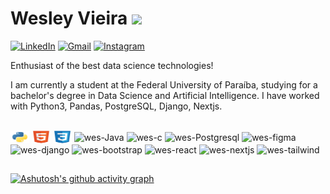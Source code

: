 # Wesley Vieira <img src="https://media.giphy.com/media/hvRJCLFzcasrR4ia7z/giphy.gif" width="30" >

[![LinkedIn](https://img.shields.io/badge/LinkedIn-Wesley%20Vieira-0A66C2?style=for-the-badge&logo=linkedin&logoColor=white)](https://www.linkedin.com/in/wesleyvieira1/)
[![Gmail](https://img.shields.io/badge/Gmail-wesley.vieira@academico.ufpb.br-D14836?style=for-the-badge&logo=gmail&logoColor=white)](mailto:wesley.vieira@academico.ufpb.br)
[![Instagram](https://img.shields.io/badge/Instagram-@wesleyhsv-E4405F?style=for-the-badge&logo=instagram&logoColor=white)](https://www.instagram.com/wesleyhsv)


Enthusiast of the best data science technologies!

I am currently a student at the Federal University of Paraíba, studying for a bachelor's degree in Data Science and Artificial Intelligence. I have worked with Python3, Pandas, PostgreSQL, Django, Nextjs.


<div style="display: inline_block"><br>
  <img align="center" alt="wes-Python" height="20" width="30" src="https://raw.githubusercontent.com/devicons/devicon/master/icons/python/python-original.svg">
  <img align="center" alt="wes-HTML" height="20" width="30" src="https://raw.githubusercontent.com/devicons/devicon/master/icons/html5/html5-original.svg">
  <img align="center" alt="wes-CSS" height="20" width="30" src="https://raw.githubusercontent.com/devicons/devicon/master/icons/css3/css3-original.svg">
  <img align="center" alt="wes-Java" height="20" width="30" src="https://cdn.jsdelivr.net/gh/devicons/devicon/icons/java/java-original.svg">
  <img align="center" alt="wes-c" height="20" width="30" src="https://cdn.jsdelivr.net/gh/devicons/devicon@latest/icons/c/c-original.svg" />    
  <img align="center" alt="wes-Postgresql" height="20" width="30" src="https://cdn.jsdelivr.net/gh/devicons/devicon/icons/postgresql/postgresql-original.svg">
  <img align="center" alt="wes-figma" height="20" width="30" src="https://cdn.jsdelivr.net/gh/devicons/devicon/icons/figma/figma-original.svg">
  <img align="center" alt="wes-django" height="20" width="30" src="https://cdn.jsdelivr.net/gh/devicons/devicon/icons/django/django-plain.svg">
  <img align="center" alt="wes-bootstrap" height="20" width="30" src="https://cdn.jsdelivr.net/gh/devicons/devicon/icons/bootstrap/bootstrap-original.svg">
  <img align="center" alt="wes-react" height="20" width="30" src="https://cdn.jsdelivr.net/gh/devicons/devicon@latest/icons/react/react-original.svg" />
  <img align="center" alt="wes-nextjs" height="20" width="30" src="https://cdn.jsdelivr.net/gh/devicons/devicon@latest/icons/typescript/typescript-original.svg" />
  <img  align="center" alt="wes-tailwind" height="20" width="30" src="https://cdn.jsdelivr.net/gh/devicons/devicon@latest/icons/tailwindcss/tailwindcss-original.svg" />
          
</div>

##
[![Ashutosh's github activity graph](https://github-readme-activity-graph.vercel.app/graph?username=wesleyvieira1&theme=react-dark)](https://github.com/ashutosh00710/github-readme-activity-graph)

##



